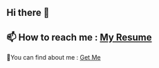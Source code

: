 ## Hi there 👋
📫 How to reach me : [My Resume](https://mohdsohel-07.github.io/mohdsohel-07/)
---
🔭You can find about me : [Get Me](https://mohdsohel-07.github.io/portfolio/)
<!--
**mohdsohel-07/mohdsohel-07** is a ✨ _special_ ✨ repository because its `README.md` (this file) appears on your GitHub profile.

Here are some ideas to get you started:

- 🔭 I’m currently working on ...
- 🌱 I’m currently learning ...
- 👯 I’m looking to collaborate on ...
- 🤔 I’m looking for help with ...
- 💬 Ask me about ...
- 📫 How to reach me: ...
- 😄 Pronouns: ...
- ⚡ Fun fact: ...
-->
